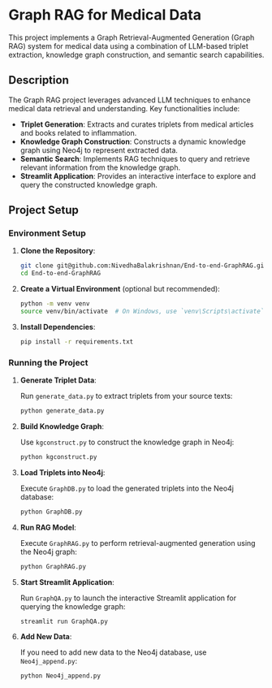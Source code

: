 # Graph RAG for Medical Data

This project implements a Graph Retrieval-Augmented Generation (Graph RAG) system for medical data using a combination of LLM-based triplet extraction, knowledge graph construction, and semantic search capabilities.

## Description

The Graph RAG project leverages advanced LLM techniques to enhance medical data retrieval and understanding. Key functionalities include:

- **Triplet Generation**: Extracts and curates triplets from medical articles and books related to inflammation.
- **Knowledge Graph Construction**: Constructs a dynamic knowledge graph using Neo4j to represent extracted data.
- **Semantic Search**: Implements RAG techniques to query and retrieve relevant information from the knowledge graph.
- **Streamlit Application**: Provides an interactive interface to explore and query the constructed knowledge graph.

## Project Setup

### Environment Setup

1. **Clone the Repository**:

    ```bash
    git clone git@github.com:NivedhaBalakrishnan/End-to-end-GraphRAG.git
    cd End-to-end-GraphRAG
    ```

2. **Create a Virtual Environment** (optional but recommended):

    ```bash
    python -m venv venv
    source venv/bin/activate  # On Windows, use `venv\Scripts\activate`
    ```

3. **Install Dependencies**:


    ```bash
    pip install -r requirements.txt
    ```

### Running the Project

1. **Generate Triplet Data**:

    Run `generate_data.py` to extract triplets from your source texts:

    ```bash
    python generate_data.py
    ```

2. **Build Knowledge Graph**:

    Use `kgconstruct.py` to construct the knowledge graph in Neo4j:

    ```bash
    python kgconstruct.py
    ```

3. **Load Triplets into Neo4j**:

    Execute `GraphDB.py` to load the generated triplets into the Neo4j database:

    ```bash
    python GraphDB.py
    ```

4. **Run RAG Model**:

    Execute `GraphRAG.py` to perform retrieval-augmented generation using the Neo4j graph:

    ```bash
    python GraphRAG.py
    ```

5. **Start Streamlit Application**:

    Run `GraphQA.py` to launch the interactive Streamlit application for querying the knowledge graph:

    ```bash
    streamlit run GraphQA.py
    ```

6. **Add New Data**:

    If you need to add new data to the Neo4j database, use `Neo4j_append.py`:

    ```bash
    python Neo4j_append.py
    ```

